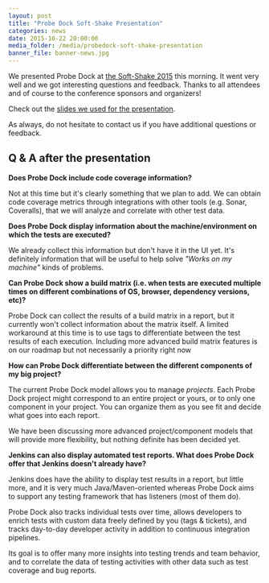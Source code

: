 ```yaml
---
layout: post
title: "Probe Dock Soft-Shake Presentation"
categories: news
date: 2015-10-22 20:00:00
media_folder: /media/probedock-soft-shake-presentation
banner_file: banner-news.jpg
---
```


We presented Probe Dock at [the Soft-Shake 2015](http://soft-shake.ch/2015/en/) this morning.
It went very well and we got interesting questions and feedback.
Thanks to all attendees and of course to the conference sponsors and organizers!

Check out the [slides we used for the presentation](https://www.dropbox.com/s/krwp0gowh57t7xa/Soft-Shake%202015%20-%20Test%20analytics%20presentation.pdf?dl=0).

As always, do not hesitate to contact us if you have additional questions or feedback.



## Q & A after the presentation

**Does Probe Dock include code coverage information?**

Not at this time but it's clearly something that we plan to add.
We can obtain code coverage metrics through integrations with other tools (e.g. Sonar, Coveralls), that we will analyze and correlate with other test data.

**Does Probe Dock display information about the machine/environment on which the tests are executed?**

We already collect this information but don't have it in the UI yet.
It's definitely information that will be useful to help solve *"Works on my machine"* kinds of problems.

**Can Probe Dock show a build matrix (i.e. when tests are executed multiple times on different combinations of OS, browser, dependency versions, etc)?**

Probe Dock can collect the results of a build matrix in a report, but it currently won't collect information about the matrix itself.
A limited workaround at this time is to use tags to differentiate between the test results of each execution.
Including more advanced build matrix features is on our roadmap but not necessarily a priority right now

**How can Probe Dock differentiate between the different components of my big project?**

The current Probe Dock model allows you to manage *projects*.
Each Probe Dock project might correspond to an entire project or yours, or to only one component in your project.
You can organize them as you see fit and decide what goes into each report.

We have been discussing more advanced project/component models that will provide more flexibility, but nothing definite has been decided yet.

**Jenkins can also display automated test reports. What does Probe Dock offer that Jenkins doesn't already have?**

Jenkins does have the ability to display test results in a report, but little more,
and it is very much Java/Maven-oriented whereas Probe Dock aims to support any testing framework that has listeners (most of them do).

Probe Dock also tracks individual tests over time,
allows developers to enrich tests with custom data freely defined by you (tags & tickets),
and tracks day-to-day developer activity in addition to continuous integration pipelines.

Its goal is to offer many more insights into testing trends and team behavior,
and to correlate the data of testing activities with other data such as test coverage and bug reports.
